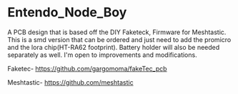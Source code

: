 # Entendo_Node_Boy
A PCB design that is based off the DIY Faketeck, Firmware for Meshtastic. This is a smd version that can be ordered and just need to add the promicro and the lora chip(HT-RA62 footprint). Battery holder will also be needed separately as well. I'm open to improvements and modifications.

Faketec- https://github.com/gargomoma/fakeTec_pcb

Meshtastic- https://github.com/meshtastic

